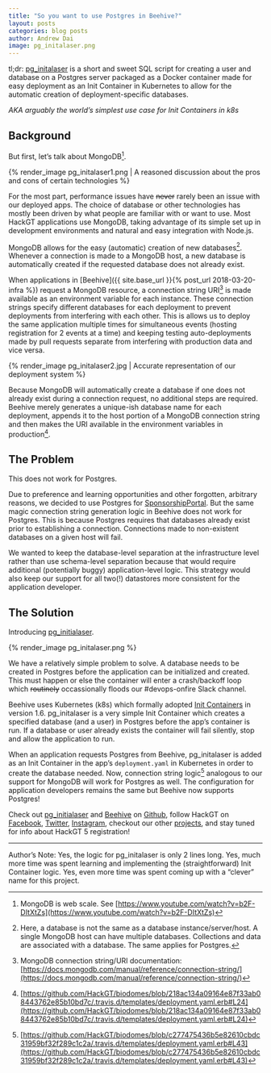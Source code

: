 ```yaml
---
title: "So you want to use Postgres in Beehive?"
layout: posts
categories: blog posts
author: Andrew Dai
image: pg_initalaser.png
---
```


tl;dr: [pg_initalaser](https://github.com/HackGT/pg_initialaser) is a short and sweet SQL script for creating a user and database on a Postgres server packaged as a Docker container made for easy deployment as an Init Container in Kubernetes to allow for the automatic creation of deployment-specific databases.

_AKA arguably the world’s simplest use case for Init Containers in k8s_

## Background

But first, let’s talk about MongoDB[^1].

[^1]: MongoDB is web scale. See [https://www.youtube.com/watch?v=b2F-DItXtZs](https://www.youtube.com/watch?v=b2F-DItXtZs)

{% render_image pg_initalaser1.png | A reasoned discussion about the pros and cons of certain technologies %}

For the most part, performance issues have ~~never~~ rarely been an issue with our deployed apps. The choice of database or other technologies has mostly been driven by what people are familiar with or want to use. Most HackGT applications use MongoDB, taking advantage of its simple set up in development environments and natural and easy integration with Node.js.

MongoDB allows for the easy (automatic) creation of new databases[^2]. Whenever a connection is made to a MongoDB host, a new database is automatically created if the requested database does not already exist.

[^2]: Here, a database is not the same as a database instance/server/host. A single MongoDB host can have multiple databases. Collections and data are associated with a database. The same applies for Postgres.

When applications in [Beehive]({{ site.base_url }}{% post_url 2018-03-20-infra %}) request a MongoDB resource, a connection string URI[^3] is made available as an environment variable for each instance. These connection strings specify different databases for each deployment to prevent deployments from interfering with each other. This is allows us to deploy the same application multiple times for simultaneous events (hosting registration for 2 events at a time) and keeping testing auto-deployments made by pull requests separate from interfering with production data and vice versa.

[^3]: MongoDB connection string/URI documentation: [https://docs.mongodb.com/manual/reference/connection-string/](https://docs.mongodb.com/manual/reference/connection-string/)

{% render_image pg_initalaser2.jpg | Accurate representation of our deployment system %}

Because MongoDB will automatically create a database if one does not already exist during a connection request, no additional steps are required. Beehive merely generates a unique-ish database name for each deployment, appends it to the host portion of a MongoDB connection string and then makes the URI available in the environment variables in production[^4].

[^4]: [https://github.com/HackGT/biodomes/blob/218ac134a09164e87f33ab08443762e85b10bd7c/.travis.d/templates/deployment.yaml.erb#L24](https://github.com/HackGT/biodomes/blob/218ac134a09164e87f33ab08443762e85b10bd7c/.travis.d/templates/deployment.yaml.erb#L24)

## The Problem

This does not work for Postgres.

Due to preference and learning opportunities and other forgotten, arbitrary reasons, we decided to use Postgres for [SponsorshipPortal](https://github.com/HackGT/SponsorshipPortal). But the same magic connection string generation logic in Beehive does not work for Postgres. This is because Postgres requires that databases already exist prior to establishing a connection. Connections made to non-existent databases on a given host will fail.

We wanted to keep the database-level separation at the infrastructure level rather than use schema-level separation because that would require additional (potentially buggy) application-level logic. This strategy would also keep our support for all two(!) datastores more consistent for the application developer.

## The Solution

Introducing [pg_initialaser](https://github.com/HackGT/pg_initialaser).

{% render_image pg_initalaser.png %}

We have a relatively simple problem to solve. A database needs to be created in Postgres before the application can be initialized and created. This must happen or else the container will enter a crash/backoff loop which ~~routinely~~ occassionally floods our #devops-onfire Slack channel.

Beehive uses Kubernetes (k8s) which formally adopted [Init Containers](https://kubernetes.io/docs/concepts/workloads/pods/init-containers/) in version 1.6. pg_initalaser is a very simple Init Container which creates a specified database (and a user) in Postgres before the app’s container is run. If a database or user already exists the container will fail silently, stop and allow the application to run.

When an application requests Postgres from Beehive, pg_initalaser is added as an Init Container in the app’s `deployment.yaml` in Kubernetes in order to create the database needed. Now, connection string logic[^5] analogous to our support for MongoDB will work for Postgres as well. The configuration for application developers remains the same but Beehive now supports Postgres!

[^5]: [https://github.com/HackGT/biodomes/blob/c277475436b5e82610cbdc31959bf32f289c1c2a/.travis.d/templates/deployment.yaml.erb#L43](https://github.com/HackGT/biodomes/blob/c277475436b5e82610cbdc31959bf32f289c1c2a/.travis.d/templates/deployment.yaml.erb#L43)

Check out [pg_initialaser](https://github.com/HackGT/pg_initialaser) and [Beehive](https://github.com/HackGT/biodomes) on [Github](https://github.com/HackGT), follow HackGT on [Facebook](https://facebook.com/HackGT), [Twitter](https://twitter.com/TheHackGT), [Instagram](https://instagram.com/thehackgt), checkout our other [projects](https://hack.gt/code/), and stay tuned for info about HackGT 5 registration!

---

Author’s Note: Yes, the logic for pg_initalaser is only 2 lines long. Yes, much more time was spent learning and implementing the (straightforward) Init Container logic. Yes, even more time was spent coming up with a “clever” name for this project.
